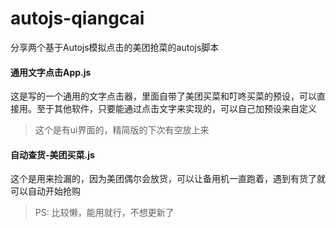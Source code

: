 # autojs-qiangcai
分享两个基于Autojs模拟点击的美团抢菜的autojs脚本

#### 通用文字点击App.js  
这是写的一个通用的文字点击器，里面自带了美团买菜和叮咚买菜的预设，可以直接用。至于其他软件，只要能通过点击文字来实现的，可以自己加预设来自定义
> 这个是有ui界面的，精简版的下次有空放上来

#### 自动查货-美团买菜.js  
这个是用来捡漏的，因为美团偶尔会放货，可以让备用机一直跑着，遇到有货了就可以自动开始抢购


> PS: 比较懒，能用就行，不想更新了
